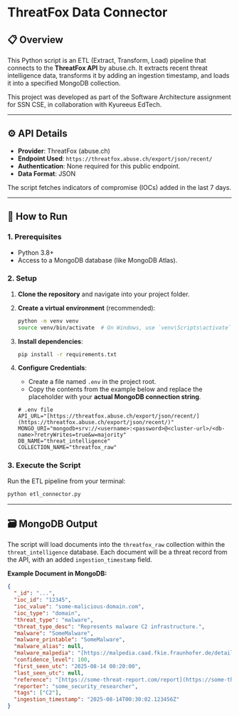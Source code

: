 # ThreatFox Data Connector

## 📋 Overview

This Python script is an ETL (Extract, Transform, Load) pipeline that connects to the **ThreatFox API** by abuse.ch. It extracts recent threat intelligence data, transforms it by adding an ingestion timestamp, and loads it into a specified MongoDB collection.

This project was developed as part of the Software Architecture assignment for SSN CSE, in collaboration with Kyureeus EdTech.

---

## ⚙️ API Details

-   **Provider**: ThreatFox (abuse.ch)
-   **Endpoint Used**: `https://threatfox.abuse.ch/export/json/recent/`
-   **Authentication**: None required for this public endpoint.
-   **Data Format**: JSON

The script fetches indicators of compromise (IOCs) added in the last 7 days.

---

## 🚀 How to Run

### 1. Prerequisites

-   Python 3.8+
-   Access to a MongoDB database (like MongoDB Atlas).

### 2. Setup

1.  **Clone the repository** and navigate into your project folder.

2.  **Create a virtual environment** (recommended):
    ```bash
    python -m venv venv
    source venv/bin/activate  # On Windows, use `venv\Scripts\activate`
    ```

3.  **Install dependencies**:
    ```bash
    pip install -r requirements.txt
    ```

4.  **Configure Credentials**:
    -   Create a file named `.env` in the project root.
    -   Copy the contents from the example below and replace the placeholder with your **actual MongoDB connection string**.

    ```env
    # .env file
    API_URL="[https://threatfox.abuse.ch/export/json/recent/](https://threatfox.abuse.ch/export/json/recent/)"
    MONGO_URI="mongodb+srv://<username>:<password>@<cluster-url>/<db-name>?retryWrites=true&w=majority"
    DB_NAME="threat_intelligence"
    COLLECTION_NAME="threatfox_raw"
    ```

### 3. Execute the Script

Run the ETL pipeline from your terminal:
```bash
python etl_connector.py
```

---

## 🗃️ MongoDB Output

The script will load documents into the `threatfox_raw` collection within the `threat_intelligence` database. Each document will be a threat record from the API, with an added `ingestion_timestamp` field.

**Example Document in MongoDB:**

```json
{
  "_id": "...",
  "ioc_id": "12345",
  "ioc_value": "some-malicious-domain.com",
  "ioc_type": "domain",
  "threat_type": "malware",
  "threat_type_desc": "Represents malware C2 infrastructure.",
  "malware": "SomeMalware",
  "malware_printable": "SomeMalware",
  "malware_alias": null,
  "malware_malpedia": "[https://malpedia.caad.fkie.fraunhofer.de/details/win.some_malware](https://malpedia.caad.fkie.fraunhofer.de/details/win.some_malware)",
  "confidence_level": 100,
  "first_seen_utc": "2025-08-14 00:20:00",
  "last_seen_utc": null,
  "reference": "[https://some-threat-report.com/report](https://some-threat-report.com/report)",
  "reporter": "some_security_researcher",
  "tags": ["C2"],
  "ingestion_timestamp": "2025-08-14T00:30:02.123456Z"
}
```